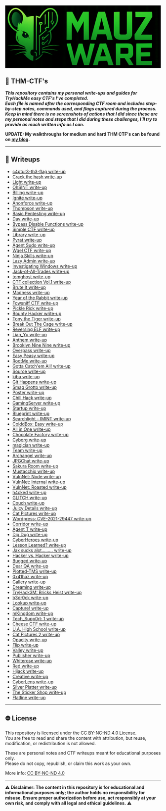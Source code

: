 [<img align='center' src="https://github.com/mauzware/mauzware/blob/main/LOGO%20NEW.png"/>](https://github.com/mauzware)


## 🚩 THM-CTF's

<i>**This repository contains my personal write-ups and guides for TryHackMe easy CTF's I've completed.**</i>  
<i>**Each file is named after the corresponding CTF room and includes step-by-step notes, commands used, and flags captured during the process.**</i>
<i>**Keep in mind there is no screenshots of actions that I did since these are my personal notes and steps that I did during these challenges, I'll try to provide as much written info as I can.**</i>

**UPDATE: My walkthroughs for medium and hard THM CTF's can be found on [my blog](https://medium.com/@mauzware/mauzwares-tryhackme-ctf-walkthrough-playlist-668b6309573f).**

---

## 📄 Writeups

- [c4ptur3-th3-flag write-up](https://github.com/mauzware/THM-CTFs/blob/main/c4ptur3-th3-fl4g.md)
- [Crack the hash write-up](https://github.com/mauzware/THM-CTFs/blob/main/Crack%20the%20hash.md)
- [Light write-up](https://github.com/mauzware/THM-CTFs/blob/main/Light.md)
- [OhSINT write-up](https://github.com/mauzware/THM-CTFs/blob/main/OhSINT.md)
- [Billing write-up](https://github.com/mauzware/THM-CTFs/blob/main/Billing.md)
- [Ignite write-up](https://github.com/mauzware/THM-CTFs/blob/main/Ignite.md)
- [Anonforce write-up](https://github.com/mauzware/THM-CTFs/blob/main/Anonforce.md)
- [Thompson write-up](https://github.com/mauzware/THM-CTFs/blob/main/Thompson.md)
- [Basic Pentesting write-up](https://github.com/mauzware/THM-CTFs/blob/main/Basic%20Pentesting.md)
- [Dav write-up](https://github.com/mauzware/THM-CTFs/blob/main/Dav.md)
- [Bypass Disable Functions write-up](https://github.com/mauzware/THM-CTFs/blob/main/Bypass%20Disable%20Functions.md)
- [Simple CTF write-up](https://github.com/mauzware/THM-CTFs/blob/main/Simple%20CTF.md)
- [Library write-up](https://github.com/mauzware/THM-CTFs/blob/main/Library.md)
- [Pyrat write-up](https://github.com/mauzware/THM-CTFs/blob/main/Pyrat.md)
- [Agent Sudo write-up](https://github.com/mauzware/THM-CTFs/blob/main/Agent%20Sudo.md)
- [Wgel CTF write-up](https://github.com/mauzware/THM-CTFs/blob/main/Wgel%20CTF.md)
- [Ninja Skills write-up](https://github.com/mauzware/THM-CTFs/blob/main/Ninja%20Skills.md)
- [Lazy Admin write-up](https://github.com/mauzware/THM-CTFs/blob/main/Lazy%20Admin.md)
- [Investigating Windows write-up](https://github.com/mauzware/THM-CTFs/blob/main/Investigating%20Windows.md)
- [Jack-of-All-Trades write-up](https://github.com/mauzware/THM-CTFs/blob/main/Jack-of-All-Trades.md)
- [tomghost write-up](https://github.com/mauzware/THM-CTFs/blob/main/tomghost.md)
- [CTF collection Vol.1 write-up](https://github.com/mauzware/THM-CTFs/blob/main/CTF%20collection%20Vol.1.md)
- [Brute It write-up](https://github.com/mauzware/THM-CTFs/blob/main/Brute%20It.md)
- [Madness write-up](https://github.com/mauzware/THM-CTFs/blob/main/Madness.md)
- [Year of the Rabbit write-up](https://github.com/mauzware/THM-CTFs/blob/main/Year%20of%20the%20Rabbit.md)
- [Fowsniff CTF write-up](https://github.com/mauzware/THM-CTFs/blob/main/Fowsniff%20CTF.md)
- [Pickle Rick write-up](https://github.com/mauzware/THM-CTFs/blob/main/Pickle%20Rick.md)
- [Bounty Hacker write-up](https://github.com/mauzware/THM-CTFs/blob/main/Bounty%20Hacker.md)
- [Tony the Tiger write-up](https://github.com/mauzware/THM-CTFs/blob/main/Tony%20the%20Tiger.md)
- [Break Out The Cage write-up](https://github.com/mauzware/THM-CTFs/blob/main/Break%20Out%20The%20Cage.md)
- [Reversing ELF write-up](https://github.com/mauzware/THM-CTFs/blob/main/Reversing%20ELF.md)
- [Lian_Yu write-up](https://github.com/mauzware/THM-CTFs/blob/main/Lian_Yu.md)
- [Anthem write-up](https://github.com/mauzware/THM-CTFs/blob/main/Anthem.md)
- [Brooklyn Nine Nine write-up](https://github.com/mauzware/THM-CTFs/blob/main/Brooklyn%20Nine%20Nine.md)
- [Overpass write-up](https://github.com/mauzware/THM-CTFs/blob/main/Overpass.md)
- [Easy Peasy write-up](https://github.com/mauzware/THM-CTFs/blob/main/Easy%20Peasy.md)
- [RootMe write-up](https://github.com/mauzware/THM-CTFs/blob/main/RootMe.md)
- [Gotta Catch'em All! write-up](https://github.com/mauzware/THM-CTFs/blob/main/Gotta%20Catch'em%20All!.md)
- [Source write-up](https://github.com/mauzware/THM-CTFs/blob/main/Source.md)
- [kiba write-up](https://github.com/mauzware/THM-CTFs/blob/main/kiba.md)
- [Git Happens write-up](https://github.com/mauzware/THM-CTFs/blob/main/Git%20Happens.md)
- [Smag Grotto write-up](https://github.com/mauzware/THM-CTFs/blob/main/Smag%20Grotto.md)
- [Poster write-up](https://github.com/mauzware/THM-CTFs/blob/main/Poster.md)
- [Chill Hack write-up](https://github.com/mauzware/THM-CTFs/blob/main/Chill%20Hack.md)
- [GamingServer write-up](https://github.com/mauzware/THM-CTFs/blob/main/GamingServer.md)
- [Startup write-up](https://github.com/mauzware/THM-CTFs/blob/main/Startup.md)
- [Blueprint write-up](https://github.com/mauzware/THM-CTFs/blob/main/Blueprint.md)
- [Searchlight - IMINT write-up](https://github.com/mauzware/THM-CTFs/blob/main/Searchlight%20-%20IMINT.md)
- [ColddBox: Easy write-up](https://github.com/mauzware/THM-CTFs/blob/main/ColddBox%3A%20Easy.md)
- [All in One write-up](https://github.com/mauzware/THM-CTFs/blob/main/All%20in%20One.md)
- [Chocolate Factory write-up](https://github.com/mauzware/THM-CTFs/blob/main/Chocolate%20Factory.md)
- [Cyborg write-up](https://github.com/mauzware/THM-CTFs/blob/main/Cyborg.md)
- [magician write-up](https://github.com/mauzware/THM-CTFs/blob/main/magician.md)
- [Team write-up](https://github.com/mauzware/THM-CTFs/blob/main/Team.md)
- [Archangel write-up](https://github.com/mauzware/THM-CTFs/blob/main/Archangel.md)
- [JPGChat write-up](https://github.com/mauzware/THM-CTFs/blob/main/JPGChat.md)
- [Sakura Room write-up](https://github.com/mauzware/THM-CTFs/blob/main/Sakura%20Room.md)
- [Mustacchio write-up](https://github.com/mauzware/THM-CTFs/blob/main/Mustacchio.md)
- [VulnNet: Node write-up](https://github.com/mauzware/THM-CTFs/blob/main/VulnNet%3A%20Node.md)
- [VulnNet: Internal write-up](https://github.com/mauzware/THM-CTFs/blob/main/VulnNet%3A%20Internal.md)
- [VulnNet: Roasted write-up](https://github.com/mauzware/THM-CTFs/blob/main/VulnNet%3A%20Roasted.md)
- [h4cked write-up](https://github.com/mauzware/THM-CTFs/blob/main/h4cked.md)
- [GLITCH write-up](https://github.com/mauzware/THM-CTFs/blob/main/GLITCH.md)
- [Couch write-up](https://github.com/mauzware/THM-CTFs/blob/main/Couch.md)
- [Juicy Details write-up](https://github.com/mauzware/THM-CTFs/blob/main/Juicy%20Details.md)
- [Cat Pictures write-up](https://github.com/mauzware/THM-CTFs/blob/main/Cat%20Pictures.md)
- [Wordpress: CVE-2021-29447 write-up](https://github.com/mauzware/THM-CTFs/blob/main/Wordpress%3A%20CVE-2021-29447.md)
- [Corridor write-up](https://github.com/mauzware/THM-CTFs/blob/main/Corridor.md)
- [Agent T write-up](https://github.com/mauzware/THM-CTFs/blob/main/Agent%20T.md)
- [Dig Dug write-up](https://github.com/mauzware/THM-CTFs/blob/main/Dig%20Dug.md)
- [CyberHeroes write-up](https://github.com/mauzware/THM-CTFs/blob/main/Cyber%20Heroes.md)
- [Lesson Learned? write-up](https://github.com/mauzware/THM-CTFs/blob/main/Lesson%20Learned.md)
- [Jax sucks alot......... write-up](https://github.com/mauzware/THM-CTFs/blob/main/Jax%20sucks%20alot.md)
- [Hacker vs. Hacker write-up](https://github.com/mauzware/THM-CTFs/blob/main/Hacker%20vs%20Hacker.md)
- [Bugged write-up](https://github.com/mauzware/THM-CTFs/blob/main/Bugged.md)
- [Dear QA write-up](https://github.com/mauzware/THM-CTFs/blob/main/Dear%20QA.md)
- [Plotted-TMS write-up](https://github.com/mauzware/THM-CTFs/blob/main/Plotted-TMS.md)
- [0x41haz write-up](https://github.com/mauzware/THM-CTFs/blob/main/0x41haz.md)
- [Gallery write-up](https://github.com/mauzware/THM-CTFs/blob/main/Gallery.md)
- [Dreaming write-up](https://github.com/mauzware/THM-CTFs/blob/main/Dreaming.md)
- [TryHack3M: Bricks Heist write-up](https://github.com/mauzware/THM-CTFs/blob/main/TryHack3M%3A%20Bricks%20Heist.md)
- [b3dr0ck write-up](https://github.com/mauzware/THM-CTFs/blob/main/b3dr0ck.md)
- [Lookup write-up](https://github.com/mauzware/THM-CTFs/blob/main/Lookup.md)
- [Capture! write-up](https://github.com/mauzware/THM-CTFs/blob/main/Capture!.md)
- [mKingdom write-up](https://github.com/mauzware/THM-CTFs/blob/main/mKingdom.md)
- [Tech_Supp0rt: 1 write-up](https://github.com/mauzware/THM-CTFs/blob/main/Tech_Supp0rt%3A%201.md)
- [Cheese CTF write-up](https://github.com/mauzware/THM-CTFs/blob/main/Cheese%20CTF.md)
- [U.A. High School write-up](https://github.com/mauzware/THM-CTFs/blob/main/U.A.%20High%20School.md)
- [Cat Pictures 2 write-up](https://github.com/mauzware/THM-CTFs/blob/main/Cat%20Pictures%202.md)
- [Opacity write-up](https://github.com/mauzware/THM-CTFs/blob/main/Opacity.md)
- [Flip write-up](https://github.com/mauzware/THM-CTFs/blob/main/Flip.md)
- [Valley write-up](https://github.com/mauzware/THM-CTFs/blob/main/Valley.md)
- [Publisher write-up](https://github.com/mauzware/THM-CTFs/blob/main/Publisher.md)
- [Whiterose write-up](https://github.com/mauzware/THM-CTFs/blob/main/Whiterose.md)
- [Red write-up](https://github.com/mauzware/THM-CTFs/blob/main/Red.md)
- [Hijack write-up](https://github.com/mauzware/THM-CTFs/blob/main/Hijack.md)
- [Creative write-up](https://github.com/mauzware/THM-CTFs/blob/main/Creative.md)
- [CyberLens write-up](https://github.com/mauzware/THM-CTFs/blob/main/CyberLens.md)
- [Silver Platter write-up](https://github.com/mauzware/THM-CTFs/blob/main/Silver%20Platter.md)
- [The Sticker Shop write-up](https://github.com/mauzware/THM-CTFs/blob/main/The%20Sticker%20Shop.md)
- [Flatline write-up](https://github.com/mauzware/THM-CTFs/blob/main/Flatline.md)

---

## ⛔️ License

This repository is licensed under the [CC BY-NC-ND 4.0 License](https://creativecommons.org/licenses/by-nc-nd/4.0/).  
You are free to read and share the content with attribution, but reuse, modification, or redistribution is not allowed.

These are personal notes and CTF writeups meant for educational purposes only.<br>
Please do not copy, republish, or claim this work as your own.

More info: [CC BY-NC-ND 4.0](https://creativecommons.org/licenses/by-nc-nd/4.0/)

---

⚠️ **Disclaimer: The content in this repository is for educational and informational purposes only; the author holds no responsibility for misuse. 
Ensure proper authorization before use, act responsibly at your own risk, and comply with all legal and ethical guidelines.** ⚠️
